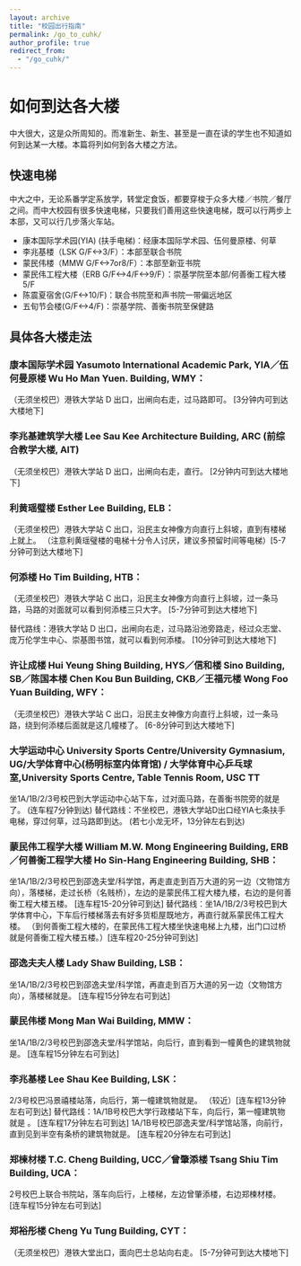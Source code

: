 ```yaml
---
layout: archive
title: "校园出行指南"
permalink: /go_to_cuhk/
author_profile: true
redirect_from:
  - "/go_cuhk/"
---
```



# 如何到达各大楼

中大很大，这是众所周知的。而准新生、新生、甚至是一直在读的学生也不知道如何到达某一大楼。本篇将列如何到各大楼之方法。

## 快速电梯

中大之中，无论系番学定系放学，转堂定食饭，都要穿梭于众多大楼／书院／餐厅之间。而中大校园有很多快速电梯，只要我们善用这些快速电梯，既可以行两步上本部，又可以行几步落火车站。

- 康本国际学术园(YIA) (扶手电梯)：经康本国际学术园、伍何曼原楼、何草
- 李兆基楼（LSK G/F<->3/F）：本部至联合书院
- 蒙民伟楼（MMW G/F<->7or8/F）：本部至新亚书院
- 蒙民伟工程大楼（ERB G/F<->4/F<->9/F）：崇基学院至本部/何善衡工程大楼5/F
- 陈震夏宿舍(G/F<->10/F)：联合书院至和声书院一带偏远地区
- 五旬节会楼(G/F<->4/F)：崇基学院、善衡书院至保健路

## 具体各大楼走法

### 康本国际学术园 Yasumoto International Academic Park, YIA／伍何曼原楼 Wu Ho Man Yuen. Building, WMY：

（无须坐校巴）港铁大学站 D 出口，出闸向右走，过马路即可。 [3分钟内可到达大楼地下]

### 李兆基建筑学大楼 Lee Sau Kee Architecture Building, ARC (前综合教学大楼, AIT)

（无须坐校巴）港铁大学站 D 出口，出闸向右走，直行。 [2分钟内可到达大楼地下]

### 利黄瑶璧楼 Esther Lee Building, ELB：

（无须坐校巴）港铁大学站 C 出口，沿民主女神像方向直行上斜坡，直到有楼梯上就上。 （注意利黄瑶璧楼的电梯十分令人讨厌，建议多预留时间等电梯）[5-7分钟可到达大楼地下]

### 何添楼 Ho Tim Building, HTB：

（无须坐校巴）港铁大学站 C 出口，沿民主女神像方向直行上斜坡，过一条马路，马路的对面就可以看到何添楼三只大字。 [5-7分钟可到达大楼地下]

替代路线：港铁大学站 D 出口，出闸向右走，过马路沿池旁路走，经过众志堂、庞万伦学生中心、崇基图书馆，就可以看到何添楼。 [10分钟可到达大楼地下]

### 许让成楼 Hui Yeung Shing Building, HYS／信和楼 Sino Building, SB／陈国本楼 Chen Kou Bun Building, CKB／王福元楼 Wong Foo Yuan Building, WFY：

（无须坐校巴）港铁大学站 C 出口，沿民主女神像方向直行上斜坡，过一条马路，绕到何添楼后面就是这几幢楼了。 [6-8分钟可到达大楼地下]

### 大学运动中心 University Sports Centre/University Gymnasium, UG/大学体育中心(杨明标室内体育馆) / 大学体育中心乒乓球室,University Sports Centre, Table Tennis Room, USC TT

坐1A/1B/2/3号校巴到大学运动中心站下车，过对面马路，在善衡书院旁的就是了。 (连车程7分钟到达)
替代路线：不坐校巴，港铁大学站D出口经YIA七条扶手电梯，穿过何草，过马路即到达。 (若七小龙无坏，13分钟左右到达)

### 蒙民伟工程学大楼 William M.W. Mong Engineering Building, ERB／何善衡工程学大楼 Ho Sin-Hang Engineering Building, SHB：

坐1A/1B/2/3号校巴到邵逸夫堂/科学馆，再走直走到百万大道的另一边（文物馆方向），落楼梯，走过长桥（名贱桥），左边的是蒙民伟工程大楼九楼，右边的是何善衡工程大楼五楼。 [连车程15-20分钟可到达]
替代路线：坐1A/1B/2/3号校巴到大学体育中心，下车后行楼梯落去有好多货柜屋既地方，再直行就系蒙民伟工程大楼。 （到何善衡工程大楼的，在蒙民伟工程大楼坐快速电梯上九楼，出门口过桥就是何善衡工程大楼五楼。）[连车程20-25分钟可到达]

### 邵逸夫夫人楼 Lady Shaw Building, LSB：

坐1A/1B/2/3号校巴到邵逸夫堂/科学馆，再直走到百万大道的另一边（文物馆方向），落楼梯就是。 [连车程15分钟左右可到达]

### 蒙民伟楼 Mong Man Wai Building, MMW：

坐1A/1B/2/3号校巴到邵逸夫堂/科学馆站，向后行，直到看到一幢黄色的建筑物就是。 [连车程15分钟左右可到达]

### 李兆基楼 Lee Shau Kee Building, LSK：

2/3号校巴冯景禧楼站落，向后行，第一幢建筑物就是。 （较近）[连车程13分钟左右可到达]
替代路线：1A/1B号校巴大学行政楼站下车，向后行，第一幢建筑物就是 。 [连车程17分钟左右可到达]
1A/1B号校巴邵逸夫堂/科学馆站落，向前行，直到见到半空有条桥的建筑物就是。 [连车程20分钟左右可到达]

### 郑楝材楼 T.C. Cheng Building, UCC／曾肇添楼 Tsang Shiu Tim Building, UCA：

2号校巴上联合书院站，落车向后行，上楼梯，左边曾肇添楼，右边郑楝材楼。 [连车程15分钟左右可到达]

### 郑裕彤楼 Cheng Yu Tung Building, CYT：

（无须坐校巴）港铁大堂出口，面向巴士总站向右走。 [5-7分钟可到达大楼地下]
